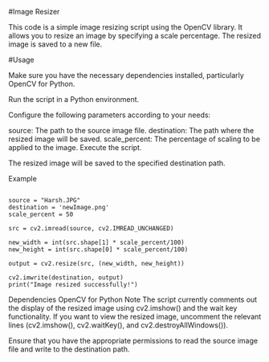#Image Resizer

This code is a simple image resizing script using the OpenCV library. It allows you to resize an image by specifying a scale percentage. The resized image is saved to a new file.

#Usage

Make sure you have the necessary dependencies installed, particularly OpenCV for Python.

Run the script in a Python environment.

Configure the following parameters according to your needs:

source: The path to the source image file.
destination: The path where the resized image will be saved.
scale_percent: The percentage of scaling to be applied to the image.
Execute the script.

The resized image will be saved to the specified destination path.

Example

```import cv2

source = "Harsh.JPG"
destination = 'newImage.png'
scale_percent = 50

src = cv2.imread(source, cv2.IMREAD_UNCHANGED)

new_width = int(src.shape[1] * scale_percent/100)
new_height = int(src.shape[0] * scale_percent/100)

output = cv2.resize(src, (new_width, new_height))

cv2.imwrite(destination, output)
print("Image resized successfully!")
```

Dependencies
OpenCV for Python
Note
The script currently comments out the display of the resized image using cv2.imshow() and the wait key functionality. If you want to view the resized image, uncomment the relevant lines (cv2.imshow(), cv2.waitKey(), and cv2.destroyAllWindows()).

Ensure that you have the appropriate permissions to read the source image file and write to the destination path.